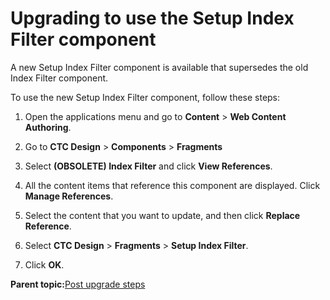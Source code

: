 # Upgrading to use the Setup Index Filter component 

A new Setup Index Filter component is available that supersedes the old Index Filter component.

To use the new Setup Index Filter component, follow these steps:

1.  Open the applications menu and go to **Content** \> **Web Content Authoring**.

2.  Go to **CTC Design** \> **Components** \> **Fragments**

3.  Select **\(OBSOLETE\) Index Filter** and click **View References**.

4.  All the content items that reference this component are displayed. Click **Manage References**.

5.  Select the content that you want to update, and then click **Replace Reference**.

6.  Select **CTC Design** \> **Fragments** \> **Setup Index Filter**.

7.  Click **OK**.


**Parent topic:**[Post upgrade steps ](../ctc/ctc-upgrade-post.md)

